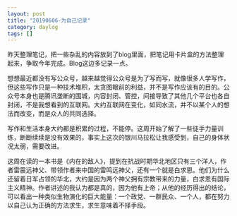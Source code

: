```yaml
---
layout: post
title: "20190606-为自己记录"
category: daylog
tags: []
---
```


昨天整理笔记，把一些杂乱的内容放到了blog里面，把笔记用卡片盒的方法整理起来，争取今年完成。Blog这边多记录一点。

想想最近都没有写公众号，越来越觉得公众号是为了写而写，就像很多人学写作，但这些写作只是一种技术堆积，太贪图眼前的利益，并不是写作应该有的目的。公众号本身也是腾讯垄断的围城，内容封闭、管控，间接导致了其他几个平台也各自封闭，不是我想看到的互联网。大约互联网在变化，如同水流，并不以某个人的想法而改变，而是众人的共同选择。

写作和生活本身大约都是积累的过程，不能停。这周开始了解了一些徒手力量训练，断断续续是没有效果的，事实上这次的银川马拉松让我感受到，自己的身体状况太弱，需要改进。

这周在读的一本书是《内在的敌人》，提到在抗战时期华北地区只有三个洋人，作者雷震远神父、带领作者来中国的雷鸣远神父，还有一个就是白求恩。他们为什么还留着日军占领的华北，大约是因为两个神父拥有宗教带来的力量，白求恩有国际主义精神。作者讲述的我认为都是真的，因为他有上帝；从他的经历得出的结论，可以看出一种类似生物演化的巨大能量：一个政党、一群民众、一个人，都在努力以自己认为正确的方法求生，求生意味着不择手段。

